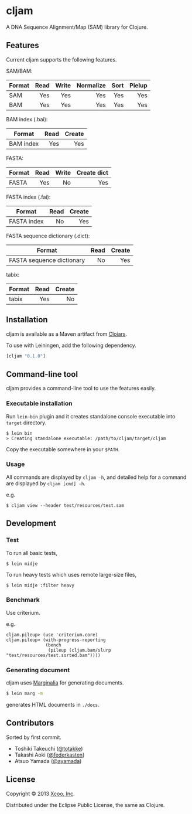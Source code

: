 # cljam

A DNA Sequence Alignment/Map (SAM) library for Clojure.

## Features

Current cljam supports the following features.

SAM/BAM:

| Format | Read | Write | Normalize | Sort | Pielup |
| ------ | ---: | ----: | --------: | ---: | -----: |
| SAM    |  Yes |   Yes |       Yes |  Yes |    Yes |
| BAM    |  Yes |   Yes |       Yes |  Yes |    Yes |

BAM index (.bai):

| Format     | Read | Create |
| ---------- | ---: | -----: |
| BAM index  |  Yes |    Yes |

FASTA:

| Format | Read | Write | Create dict |
| ------ | ---: | ----: | ----------: |
| FASTA  |  Yes |    No |         Yes |

FASTA index (.fai):

| Format      | Read | Create |
| ----------- | ---: | -----: |
| FASTA index |   No |    Yes |

FASTA sequence dictionary (.dict):

| Format                    | Read | Create |
| ------------------------- | ---: | -----: |
| FASTA sequence dictionary |   No |    Yes |

tabix:

| Format | Read | Create |
| ------ | ---: | -----: |
| tabix  |  Yes |     No |

## Installation

cljam is available as a Maven artifact from [Clojars][clojars].

To use with Leiningen, add the following dependency.

```clojure
[cljam "0.1.0"]
```

## Command-line tool

cljam provides a command-line tool to use the features easily.

### Executable installation

Run `lein-bin` plugin and it creates standalone console executable into `target` directory.

    $ lein bin
    > Creating standalone executable: /path/to/cljam/target/cljam

Copy the executable somewhere in your `$PATH`.

### Usage

All commands are displayed by `cljam -h`, and detailed help for a command are displayed by `cljam [cmd] -h`.

e.g.

    $ cljam view --header test/resources/test.sam

## Development

### Test

To run all basic tests,

    $ lein midje

To run heavy tests which uses remote large-size files,

    $ lein midje :filter heavy

### Benchmark

Use criterium.

e.g.

    cljam.pileup> (use 'criterium.core)
    cljam.pileup> (with-progress-reporting
                   (bench
                    (pileup (cljam.bam/slurp "test/resources/test.sorted.bam"))))

### Generating document

cljam uses [Marginalia][marginalia] for generating documents.

```bash
$ lein marg -m
```

generates HTML documents in `./docs`.

## Contributors

Sorted by first commit.

- Toshiki Takeuchi ([@totakke](https://github.com/totakke))
- Takashi Aoki ([@federkasten](https://github.com/federkasten))
- Atsuo Yamada ([@ayamada](https://github.com/ayamada))

## License

Copyright © 2013 [Xcoo, Inc][xcoo].

Distributed under the Eclipse Public License, the same as Clojure.

[clojars]: https://clojars.org/cljam
[marginalia]: http://gdeer81.github.io/marginalia/
[xcoo]: http://www.xcoo.jp/
